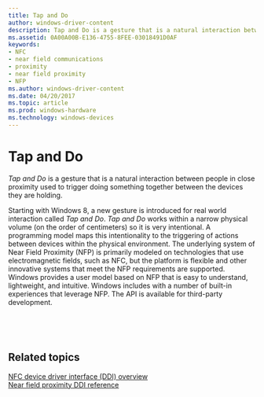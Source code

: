 ```yaml
---
title: Tap and Do
author: windows-driver-content
description: Tap and Do is a gesture that is a natural interaction between people in close proximity used to trigger doing something together between the devices they are holding.
ms.assetid: 0A00A00B-E136-4755-8FEE-03018491D0AF
keywords:
- NFC
- near field communications
- proximity
- near field proximity
- NFP
ms.author: windows-driver-content
ms.date: 04/20/2017
ms.topic: article
ms.prod: windows-hardware
ms.technology: windows-devices
---
```


# Tap and Do


*Tap and Do* is a gesture that is a natural interaction between people in close proximity used to trigger doing something together between the devices they are holding.

Starting with Windows 8, a new gesture is introduced for real world interaction called *Tap and Do*. *Tap and Do* works within a narrow physical volume (on the order of centimeters) so it is very intentional. A programming model maps this intentionality to the triggering of actions between devices within the physical environment. The underlying system of Near Field Proximity (NFP) is primarily modeled on technologies that use electromagnetic fields, such as NFC, but the platform is flexible and other innovative systems that meet the NFP requirements are supported. Windows provides a user model based on NFP that is easy to understand, lightweight, and intuitive. Windows includes with a number of built-in experiences that leverage NFP. The API is available for third-party development.

 

 
## Related topics
 [NFC device driver interface (DDI) overview](https://msdn.microsoft.com/library/windows/hardware/mt715815)  
[Near field proximity DDI reference](https://msdn.microsoft.com/library/windows/hardware/jj866056)  


